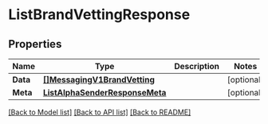 # ListBrandVettingResponse

## Properties

Name | Type | Description | Notes
------------ | ------------- | ------------- | -------------
**Data** | [**[]MessagingV1BrandVetting**](MessagingV1BrandVetting.md) |  |[optional] 
**Meta** | [**ListAlphaSenderResponseMeta**](ListAlphaSenderResponseMeta.md) |  |[optional] 

[[Back to Model list]](../README.md#documentation-for-models) [[Back to API list]](../README.md#documentation-for-api-endpoints) [[Back to README]](../README.md)


